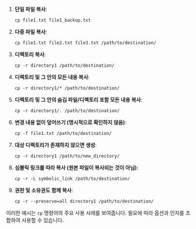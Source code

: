 1. **단일 파일 복사**:
   ```
   cp file1.txt file1_backup.txt
   ```

2. **다중 파일 복사**:
   ```
   cp file1.txt file2.txt file3.txt /path/to/destination/
   ```

3. **디렉토리 복사**:
   ```
   cp -r directory1 /path/to/destination/
   ```

4. **디렉토리 및 그 안의 모든 내용 복사**:
   ```
   cp -r directory1/* /path/to/destination/
   ```

5. **디렉토리 및 그 안의 숨김 파일/디렉토리 포함 모든 내용 복사**:
   ```
   cp -r directory1/. /path/to/destination/
   ```

6. **변경 내용 없이 덮어쓰기 (명시적으로 확인하지 않음)**:
   ```
   cp -f file1.txt /path/to/destination/
   ```

7. **대상 디렉토리가 존재하지 않으면 생성**:
   ```
   cp -r directory1 /path/to/new_directory/
   ```

8. **심볼릭 링크를 따라 복사 (원본 파일이 복사되는 것이 아님)**:
   ```
   cp -r -L symbolic_link /path/to/destination/
   ```

9. **권한 및 소유권도 함께 복사**:
   ```
   cp -r --preserve=all directory1 /path/to/destination/
   ```

이러한 예시는 `cp` 명령어의 주요 사용 사례를 보여줍니다. 필요에 따라 옵션과 인자를 조합하여 사용할 수 있습니다.
